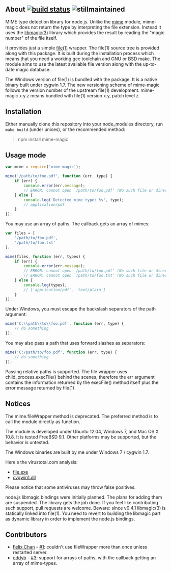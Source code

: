 ## About [![build status](https://secure.travis-ci.org/SaltwaterC/mime-magic.png?branch=master)](http://travis-ci.org/SaltwaterC/mime-magic) ![stillmaintained](http://stillmaintained.com/SaltwaterC/mime-magic.png)

MIME type detection library for node.js. Unlike the [mime](https://github.com/broofa/node-mime) module, mime-magic does not return the type by interpreting the file extension. Instead it uses the [libmagic(3)](http://linux.die.net/man/3/libmagic) library which provides the result by reading the "magic number" of the file itself.

It provides just a simple [file(1)](http://linux.die.net/man/1/file) wrapper. The file(1) source tree is provided along with this package. It is built during the installation process which means that you need a working gcc toolchain and GNU or BSD make. The module aims to use the latest available file version along with the up-to-date magic database.

The Windows version of file(1) is bundled with the package. It is a native binary built under cygwin 1.7. The new versioning scheme of mime-magic follows the version number of the upstream file(1) development. mime-magic x.y.z means bundled with file(1) version x.y, patch level z.

## Installation

Either manually clone this repository into your node_modules directory, run `make build` (under unices), or the recommended method:

> npm install mime-magic

## Usage mode

```javascript
var mime = require('mime-magic');

mime('/path/to/foo.pdf', function (err, type) {
	if (err) {
		console.error(err.message);
		// ERROR: cannot open `/path/to/foo.pdf' (No such file or directory)
	} else {
		console.log('Detected mime type: %s', type);
		// application/pdf
	}
});
```

You may use an array of paths. The callback gets an array of mimes:

```javascript
var files = [
	'/path/to/foo.pdf',
	'/path/to/foo.txt'
];

mime(files, function (err, types) {
	if (err) {
		console.error(err.message);
		// ERROR: cannot open `/path/to/foo.pdf' (No such file or directory)
		// ERROR: cannot open `/path/to/foo.txt' (No such file or directory)
	} else {
		console.log(types);
		// ['application/pdf', 'text/plain']
	}
});
```

Under Windows, you must escape the backslash separators of the path argument:

```javascript
mime('C:\\path\\to\\foo.pdf', function (err, type) {
	// do something
});
```

You may also pass a path that uses forward slashes as separators:

```javascript
mime('C:/path/to/foo.pdf', function (err, type) {
	// do something
});
```

Passing relative paths is supported. The file wrapper uses child_process.execFile() behind the scenes, therefore the err argument contains the information returned by the execFile() method itself plus the error message returned by file(1).

## Notices

The mime.fileWrapper method is deprecated. The preferred method is to call the module directly as function.

The module is developed under Ubuntu 12.04, Windows 7, and Mac OS X 10.8. It is tested FreeBSD 9.1. Other platforms may be supported, but the behavior is untested.

The Windows binaries are built by me under Windows 7 / cygwin 1.7.

Here's the virustotal.com analysis:

 * [file.exe](https://www.virustotal.com/en/file/2a44dadb748a93ac87ad10f643426192d7beb993c4046fe546b1fb11981e7f0b/analysis/1363079646/)
 * [cygwin1.dll](https://www.virustotal.com/file/df4e2115c80d07ca4345ba92053dcc38c4002554677a04509d02669a50ab86bf/analysis/1359210741/)

Please notice that some antiviruses may throw false positives.

node.js libmagic bindings were initially planned. The plans for adding them are suspended. The library gets the job done. If you feel like contributing such support, pull requests are welcome. Beware: since v0.4.1 libmagic(3) is statically linked into file(1). You need to revert to building the libmagic part as dynamic library in order to implement the node.js bindings.

## Contributors

 * [Felix Chan](https://github.com/felixchan) - [#1](https://github.com/SaltwaterC/mime-magic/pull/1): couldn't use fileWrapper more than once unless restarted server.
 * [eddyb](https://github.com/eddyb) - [#3](https://github.com/SaltwaterC/mime-magic/pull/3): support for arrays of paths, with the callback getting an array of mime-types.
